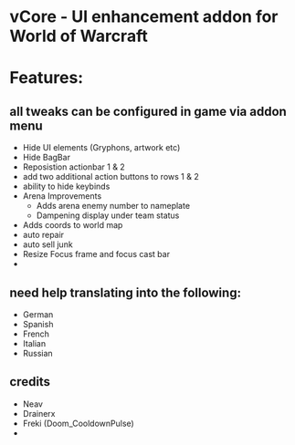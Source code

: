 # vCore - UI enhancement addon for World of Warcraft

# Features:

## all tweaks can be configured in game via addon menu

* Hide UI elements (Gryphons, artwork etc)
* Hide BagBar
* Reposistion actionbar 1 & 2
* add two additional action buttons to rows 1 & 2
* ability to hide keybinds
* Arena Improvements
    * Adds arena enemy number to nameplate
    * Dampening display under team status
* Adds coords to world map
* auto repair 
* auto sell junk
* Resize Focus frame and focus cast bar 
* 

## need help translating into the following:

* German
* Spanish
* French
* Italian
* Russian


## credits

* Neav
* Drainerx
* Freki (Doom_CooldownPulse)
* 